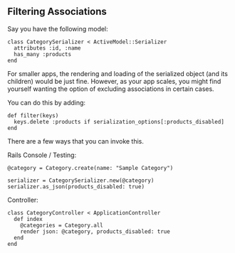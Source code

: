 ## Filtering Associations

Say you have the following model: 

```
class CategorySerializer < ActiveModel::Serializer
  attributes :id, :name
  has_many :products
end
```

For smaller apps, the rendering and loading of the serialized object (and its children) would be just fine. However, as your app scales, you might find yourself wanting the option of excluding associations in certain cases. 

You can do this by adding:

```
def filter(keys)
  keys.delete :products if serialization_options[:products_disabled]
end
```

There are a few ways that you can invoke this.

Rails Console / Testing: 

```
@category = Category.create(name: "Sample Category")

serializer = CategorySerializer.new(@category)
serializer.as_json(products_disabled: true)
```

Controller: 

```
class CategoryController < ApplicationController
  def index
    @categories = Category.all
    render json: @category, products_disabled: true
  end
end